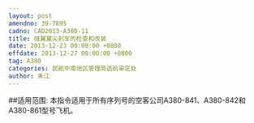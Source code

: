 ```yaml
---
layout: post
amendno: 39-7895
cadno: CAD2013-A380-11
title: 缝翼翼尖刹车的检查和改装
date: 2013-12-23 00:00:00 +0800
effdate: 2013-12-27 00:00:00 +0800
tag: A380
categories: 民航中南地区管理局适航审定处
author: 朱江
---
```


##适用范围:
本指令适用于所有序列号的空客公司A380-841、A380-842和A380-861型号飞机。

